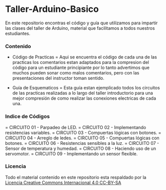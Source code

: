# Taller-Arduino-Basico
En este repositorio encontras el código y guía que utilizamos para impartir las clases del taller de Arduino, material que facilitamos a todos nuestros estudiantes.

### Contenido
- Código de Practicas
= Aqui se encuentra el código de cada una de las practicas los comentarios estan adaptados para la compresion del código para un estudiante principiante por lo tanto advertimos que muchos pueden sonar como malos comentarios, pero con las presentaciones del instructor toman sentido.

- Guía de Esquematicos
= Esta guía estan ejemplicado todos los circuitos de las practicas realizadas a lo largo del taller introductorio para una mejor compresión de como realizar las conexiones electricas de cada una.

### Indice de Códigos
= CIRCUITO 01 - Parpadeo de LED.
= CIRCUITO 02 - Implementando resistencias variables.
= CIRCUITO 03 - Compuertas lógicas con botones.
= CIRCUITO 04 - Arreglo de ledes.
= CIRCUITO 05 - Compuertas lógicas con botones.
= CIRCUITO 06 - Resistencias sensibles a la luz.
= CIRCUITO 07 - Sensor de temperatura y humedad.
= CIRCUITO 08 - Haciendo uso de un servomotor.
= CIRCUITO 09 - Implementando un sensor flexible.

### Licencia
Todo el material contenido en este repositorio esta respaldado por la [Licencia Creative Commons Internacional 4.0 CC-BY-SA]

[Licencia Creative Commons Internacional 4.0 CC-BY-SA]: <https://creativecommons.org/licenses/by-sa/4.0/>
